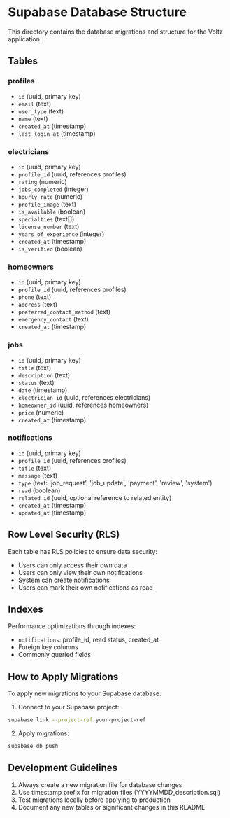# Supabase Database Structure

This directory contains the database migrations and structure for the Voltz application.

## Tables

### profiles
- `id` (uuid, primary key)
- `email` (text)
- `user_type` (text)
- `name` (text)
- `created_at` (timestamp)
- `last_login_at` (timestamp)

### electricians
- `id` (uuid, primary key)
- `profile_id` (uuid, references profiles)
- `rating` (numeric)
- `jobs_completed` (integer)
- `hourly_rate` (numeric)
- `profile_image` (text)
- `is_available` (boolean)
- `specialties` (text[])
- `license_number` (text)
- `years_of_experience` (integer)
- `created_at` (timestamp)
- `is_verified` (boolean)

### homeowners
- `id` (uuid, primary key)
- `profile_id` (uuid, references profiles)
- `phone` (text)
- `address` (text)
- `preferred_contact_method` (text)
- `emergency_contact` (text)
- `created_at` (timestamp)

### jobs
- `id` (uuid, primary key)
- `title` (text)
- `description` (text)
- `status` (text)
- `date` (timestamp)
- `electrician_id` (uuid, references electricians)
- `homeowner_id` (uuid, references homeowners)
- `price` (numeric)
- `created_at` (timestamp)

### notifications
- `id` (uuid, primary key)
- `profile_id` (uuid, references profiles)
- `title` (text)
- `message` (text)
- `type` (text: 'job_request', 'job_update', 'payment', 'review', 'system')
- `read` (boolean)
- `related_id` (uuid, optional reference to related entity)
- `created_at` (timestamp)
- `updated_at` (timestamp)

## Row Level Security (RLS)

Each table has RLS policies to ensure data security:
- Users can only access their own data
- Users can only view their own notifications
- System can create notifications
- Users can mark their own notifications as read

## Indexes

Performance optimizations through indexes:
- `notifications`: profile_id, read status, created_at
- Foreign key columns
- Commonly queried fields

## How to Apply Migrations

To apply new migrations to your Supabase database:

1. Connect to your Supabase project:
```bash
supabase link --project-ref your-project-ref
```

2. Apply migrations:
```bash
supabase db push
```

## Development Guidelines

1. Always create a new migration file for database changes
2. Use timestamp prefix for migration files (YYYYMMDD_description.sql)
3. Test migrations locally before applying to production
4. Document any new tables or significant changes in this README 